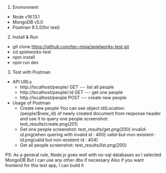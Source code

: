 1. Environment
- Node v16.13.1
- MongoDB v5.0
- Postman 9.5.0(for test)
2. Install & Run
- git clone https://github.com/tec-ninja/spielworks-test.git
- cd spielworks-test
- npm install
- npm run dev
3. Test with Postman
- API URLs
    - http://localhost/people/     GET    --- list all people
    - http://localhost/people/:id  GET    --- get one people
    - http://localhost/people      POST   --- create new people
- Usage of Postman
    - Create new people
      You can see object id(Location: /people/$new_id) of newly created document from response header and use it to query one people
      screenshot: test_results/create.png(201)
    - Get one people
      screenshot: test_results/get.png(200)
                  invalid-id.png(when quering with invalid id : 400)
                  valid-but-non-existent-id.png(valid but non-existent id : 404)
    - Get all people
      screenshot: test_results/list.png(200)

PS: As a general rule, Node.js goes well with no-sql databases so I selected MongoDB
But I can use any other dbs if necessary
Also if you want frontend for this test app, I can build it